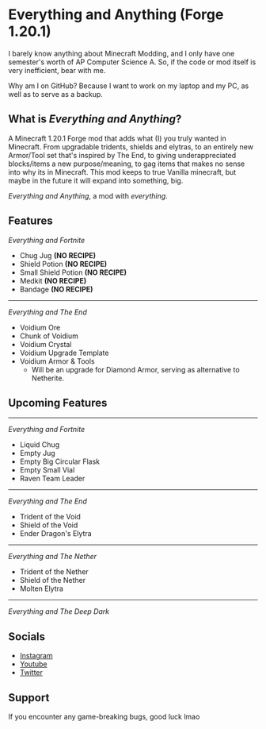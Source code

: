 # Everything and Anything (Forge 1.20.1)

I barely know anything about Minecraft Modding, and I only have
one semester's worth of AP Computer Science A. So, if the code or mod 
itself is very inefficient, bear with me.

Why am I on GitHub? Because I want to work on my laptop and my PC, as well as to serve 
as a backup.

## What is _Everything and Anything_?

A Minecraft 1.20.1 Forge mod that adds what (I) you truly wanted in Minecraft. From
upgradable tridents, shields and elytras, to an entirely new Armor/Tool set 
that's inspired by The End, to giving underappreciated blocks/items a new 
purpose/meaning, to gag items that makes no sense into why its in Minecraft.
This mod keeps to true Vanilla minecraft, but maybe in the future it will expand
into something, big. 

_Everything and Anything_, a mod with _everything_.

## Features
_Everything and Fortnite_
- Chug Jug **(NO RECIPE)**
- Shield Potion **(NO RECIPE)**
- Small Shield Potion **(NO RECIPE)**
- Medkit **(NO RECIPE)**
- Bandage **(NO RECIPE)**
- --
_Everything and The End_
- Voidium Ore
- Chunk of Voidium
- Voidium Crystal
- Voidium Upgrade Template
- Voidium Armor & Tools
  - Will be an upgrade for Diamond Armor, serving as alternative to Netherite.

## Upcoming Features
- --
_Everything and Fortnite_
- Liquid Chug
- Empty Jug
- Empty Big Circular Flask
- Empty Small Vial
- Raven Team Leader

- --
_Everything and The End_
- Trident of the Void
- Shield of the Void
- Ender Dragon's Elytra

- --
_Everything and The Nether_
- Trident of the Nether
- Shield of the Nether
- Molten Elytra

- --
_Everything and The Deep Dark_

## Socials
- [Instagram](https://www.instagram.com/ehann.h/)
- [Youtube](https://www.youtube.com/@ehann.n)
- [Twitter](https://twitter.com/ehannhq)

## Support
If you encounter any game-breaking bugs, good luck lmao